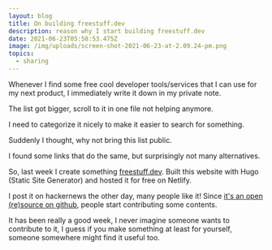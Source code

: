 ```yaml
---
layout: blog
title: On building freestuff.dev
description: reason why I start building freestuff.dev
date: 2021-06-23T05:58:53.475Z
image: /img/uploads/screen-shot-2021-06-23-at-2.09.24-pm.png
topics:
  - sharing
---
```

Whenever I find some free cool developer tools/services that I can use for my next product, I immediately write it down in my private note.

The list got bigger, scroll to it in one file not helping anymore.

I need to categorize it nicely to make it easier to search for something.

Suddenly I thought, why not bring this list public.

I found some links that do the same, but surprisingly not many alternatives.

So, last week I create something [freestuff.dev](https://freestuff.dev/). Built this website with Hugo (Static Site Generator) and hosted it for free on Netlify.

I post it on hackernews the other day, many people like it! Since [it's an open (re)source on github](https://github.com/hilmanski/freeStuffDev), people start contributing some contents.

It has been really a good week, I never imagine someone wants to contribute to it, I guess if you make something at least for yourself, someone somewhere might find it useful too.